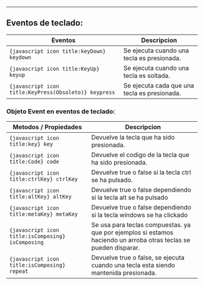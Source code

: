 
---
## Eventos de teclado:

| **Eventos**                                                | **Descripcion**                              |
| ---------------------------------------------------------- | -------------------------------------------- |
| `{javascript icon title:keyDown} keydown`                  | Se ejecuta cuando una tecla es presionada.   |
| `{javascript icon title:KeyUp} keyup`<br>                  | Se ejecuta cuando una tecla es soltada.      |
| `{javascript icon title:KeyPress(Obsoleto)} keypress` <br> | Se ejecuta cada que una tecla es presionada. |

### Objeto Event en eventos de teclado:

| **Metodos / Propiedades**                         | **Descripcion**                                                                                                   |
| ------------------------------------------------- | ----------------------------------------------------------------------------------------------------------------- |
| `{javascript icon title:key} key`                 | Devuelve la tecla que ha sido presionada.                                                                         |
| `{javascript icon title:Code} code`               | Devuelve el codigo de la tecla que ha sido presionada.                                                            |
| `{javascript icon title:ctrlKey} ctrlKey`<br>     | Devuelve true o false si la tecla ctrl se ha pulsado.                                                             |
| `{javascript icon title:altKey} altKey`           | Devuelve true o false dependiendo si la tecla alt se ha pulsado                                                   |
| `{javascript icon title:metaKey} metaKey`         | Devuelve true o false dependiendo si la tecla windows se ha clickado                                              |
| `{javascript icon title:isComposing} isComposing` | Se usa para teclas compuestas. ya que por ejemplos si estamos haciendo un arroba otras teclas se pueden disparar. |
| `{javascript icon title:isComposing} repeat`      | Devuelve true o false, se ejecuta cuando una tecla esta siendo mantenida presionada.                              |